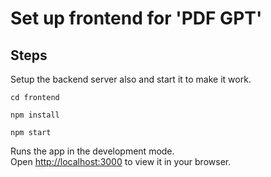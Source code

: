 # Set up frontend for 'PDF GPT'

## Steps 

Setup the backend server also and start it to make it work.

`cd frontend`

`npm install`

`npm start`

Runs the app in the development mode.\
Open [http://localhost:3000](http://localhost:3000) to view it in your browser.


